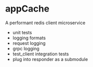 # appCache
A performant redis client microservice

- unit tests
- logging formats
- request logging
- grpc logging
- test_client integration tests
- plug into responder as a submodule